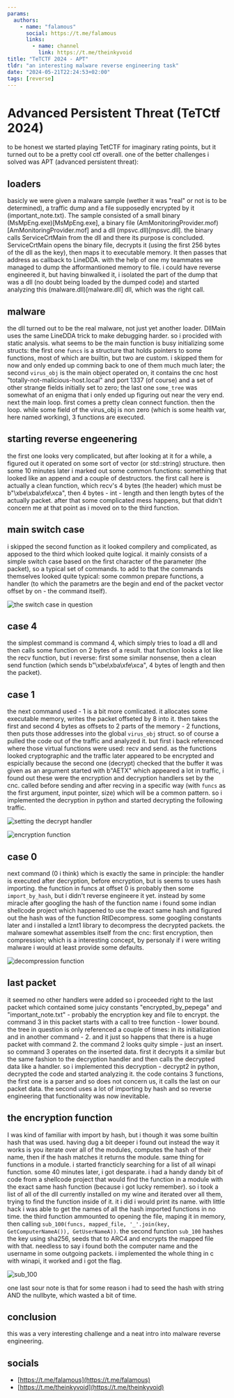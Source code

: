 ```yaml
---
params:
  authors:
    - name: "falamous"
      social: https://t.me/falamous
      links:
        - name: channel
          link: https://t.me/theinkyvoid
title: "TeTCTF 2024 - APT"
tldr: "an interesting malware reverse engineering task"
date: "2024-05-21T22:24:53+02:00"
tags: [reverse]
---
```


# Advanced Persistent Threat (TeTCtf 2024)

to be honest we started playing TetCTF for imaginary rating points, but it turned out to be a pretty cool ctf overall. one of the better challenges i solved was APT (advanced persistent threat):

## loaders
basicly we were given a malware sample (wether it was "real" or not is to be determined), a traffic dump and a file supposedly encrypted by it (important_note.txt). The sample consisted of a small binary (MsMpEng.exe)[MsMpEng.exe], a binary file (AmMonitoringProvider.mof)[AmMonitoringProvider.mof] and a dll (mpsvc.dll)[mpsvc.dll]. the binary calls ServiceCrtMain from the dll and there its purpose is concluded. ServiceCrtMain opens the binary file, decrypts it (using the first 256 bytes of the dll as the key), then maps it to executable memory. It then passes that address as callback to LineDDA. with the help of one my teammates we managed to dump the afformantioned memory to file. i could have reverse engineered it, but having binwalked it, i isolated the part of the dump that was a dll (no doubt being loaded by the dumped code) and started analyzing this (malware.dll)[malware.dll] dll, which was the right call.

## malware
the dll turned out to be the real malware, not just yet another loader. DllMain uses the same LineDDA trick to make debugging harder. so i procided with static analysis. what seems to be the main function is busy initializing some structs: the first one `funcs` is a structure that holds pointers to some functions, most of which are builtin, but two are custom. i skipped them for now and only ended up comming back to one of them much much later; the second `virus_obj` is the main object operated on, it contains the cnc host "totally-not-malicious-host.local" and port 1337 (of course) and a set of other strange fields initially set to zero; the last one `some_tree` was somewhat of an enigma that i only ended up figuring out near the very end. next the main loop. first comes a pretty clean connect function. then the loop. while some field of the virus_obj is non zero (which is some health var, here named working), 3 functions are executed.

## starting reverse engeenering
the first one looks very complicated, but after looking at it for a while, a figured out it operated on some sort of vector (or std::string) structure. then some 10 minutes later i marked out some common functions: something that looked like an append and a couple of destructors. the first call here is actually a clean function, which recv's 4 bytes (the header) which must be b"\xbe\xba\xfe\xca", then 4 bytes - int - length and then length bytes of the actually packet. after that some complicated mess happens, but that didn't concern me at that point as i moved on to the third function.

## main switch case
i skipped the second function as it looked compilery and complicated, as apposed to the third which looked quite logical. it mainly consists of a simple switch case based on the first character of the parameter (the packet), so a typical set of commands. to add to that the commands themselves looked quite typical: some common prepare functions, a handler (to which the parametrs are the begin and end of the packet vector offset by on - the command itself).

![the switch case in question](switch_case.png)

## case 4
the simplest command is command 4, which simply tries to load a dll and then calls some function on 2 bytes of a result. that function looks a lot like the recv function, but i reverse: first some similar nonsense, then a clean send function (which sends b"\xbe\xba\xfe\xca", 4 bytes of length and then the packet).

## case 1
the next command used - 1 is a bit more comlicated. it allocates some executable memory, writes the packet offseted by 8 into it. then takes the first and second 4 bytes as offsets to 2 parts of the memory - 2 functions, then puts those addresses into the global `virus_obj` struct. so of course a pulled the code out of the traffic and analyzed it. but first i back referenced where those virtual functions were used: recv and send. as the functions looked cryptographic and the traffic later appeared to be encrypted and espicially because the second one (decrypt) checked that the buffer it was given as an argument started with b"AETX" which appeared a lot in traffic, i found out these were the encryption and decryption handlers set by the cnc. called before sending and after recving in a specific way (with `funcs` as the first argument, input pointer, size) which will be a common pattern. so i implemented the decryption in python and started decrypting the following traffic.

![setting the decrypt handler](set_decrypt_handler.png)

![encryption function](encryption_function.png)

## case 0
next command (0 i think) which is exactly the same in principle: the handler is executed after decryption, before encryption, but is seems to uses hash importing. the function in funcs at offset 0 is probably then some `import_by_hash`, but i didn't reverse engineere it yet. instead by some miracle after googling the hash of the function name i found some indian shellcode project which happened to use the exact same hash and figured out the hash was of the function RtlDecompress. some googling constants later and i installed a lznt1 library to decompress the decrypted packets. the malware somewhat assembles itself from the cnc: first encryption, then compression; which is a interesting concept, by personaly if i were writing malware i would at least provide some defaults.

![decompression function](decompression_function.png)

## last packet
it seemed no other handlers were added so i proceeded right to the last packet which contained some juicy constants "encrypted_by_pepega" and "important_note.txt" - probably the encryption key and file to encrypt. the command 3 in this packet starts with a call to tree function - lower bound. the tree in question is only referenced a couple of times: in its initialization and in another command - 2. and it just so happens that there is a huge packet with command 2. the command 2 looks quity simple - just an insert. so command 3 operates on the inserted data. first it decrypts it a similar but the same fashion to the decryption handler and then calls the decrypted data like a handler. so i implemented this decryption - decrypt2 in python, decrypted the code and started analyzing it. the code contains 3 functions, the first one is a parser and so does not concern us, it calls the last on our packet data. the second uses a lot of importing by hash and so reverse engineering that functionality was now inevitable.

## the encryption function
I was kind of familiar with import by hash, but i though it was some builtin hash that was used. having dug a bit deeper i found out instead the way it works is you iterate over all of the modules, computes the hash of their name, then if the hash matches it returns the module. same thing for functions in a module. i started francticly searching for a list of all winapi function. some 40 minutes later, i got desparate. i had a handy dandy bit of code from a shellcode project that would find the function in a module with the exact same hash function (because i got lucky remember). so i took a list of all of the dll currently installed on my wine and iterated over all them, trying to find the function inside of it. it i did i would print its name. with little hack i was able to get the names of all the hash imported functions in no time. the third function ammounted to opening the file, maping it in memory, then calling `sub_100(funcs, mapped_file, '_'.join(key, GetComputerNameA()), GetUserNameA))`. the second function `sub_100` hashes the key using sha256, seeds that to ARC4 and encrypts the mapped file with that. needless to say i found both the computer name and the username in some outgoing packets. i implemented the whole thing in c with winapi, it worked and i got the flag.

![sub_100](sub_100.png)

one last sour note is that for some reason i had to seed the hash with string AND the nullbyte, which wasted a bit of time.

## conclusion
this was a very interesting challenge and a neat intro into malware reverse engineering.

## socials
- [https://t.me/falamous](https://t.me/falamous)
- [https://t.me/theinkyvoid](https://t.me/theinkyvoid)
